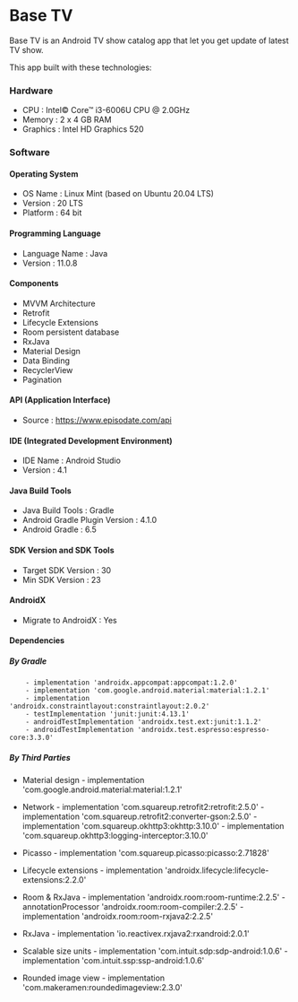 # Base TV
Base TV is an Android TV show catalog app that let you get update of latest TV show.

This app built with these technologies:
### Hardware
- CPU : Intel© Core™ i3-6006U CPU @ 2.0GHz
- Memory : 2 x 4 GB RAM
- Graphics : Intel HD Graphics 520

### Software
#### Operating System
- OS Name : Linux Mint (based on Ubuntu 20.04 LTS)
- Version : 20 LTS
- Platform : 64 bit

#### Programming Language
- Language Name : Java
- Version : 11.0.8

#### Components
- MVVM Architecture
- Retrofit
- Lifecycle Extensions
- Room persistent database
- RxJava
- Material Design
- Data Binding
- RecyclerView
- Pagination

#### API (Application Interface)
- Source : https://www.episodate.com/api

#### IDE (Integrated Development Environment)
- IDE Name : Android Studio
- Version : 4.1

#### Java Build Tools
- Java Build Tools : Gradle
- Android Gradle Plugin Version : 4.1.0
- Android Gradle : 6.5

#### SDK Version and SDK Tools
- Target SDK Version : 30
- Min SDK Version : 23

#### AndroidX
- Migrate to AndroidX : Yes

#### Dependencies
##### By Gradle
        - implementation 'androidx.appcompat:appcompat:1.2.0'
        - implementation 'com.google.android.material:material:1.2.1'
        - implementation 'androidx.constraintlayout:constraintlayout:2.0.2'
        - testImplementation 'junit:junit:4.13.1'
        - androidTestImplementation 'androidx.test.ext:junit:1.1.2'
        - androidTestImplementation 'androidx.test.espresso:espresso-core:3.3.0'

##### By Third Parties
- Material design
        - implementation 'com.google.android.material:material:1.2.1'

- Network
        - implementation 'com.squareup.retrofit2:retrofit:2.5.0'
        - implementation 'com.squareup.retrofit2:converter-gson:2.5.0'
        - implementation 'com.squareup.okhttp3:okhttp:3.10.0'
        - implementation 'com.squareup.okhttp3:logging-interceptor:3.10.0'

- Picasso
        - implementation 'com.squareup.picasso:picasso:2.71828'

- Lifecycle extensions
        - implementation 'androidx.lifecycle:lifecycle-extensions:2.2.0'

- Room & RxJava
        - implementation 'androidx.room:room-runtime:2.2.5'
        - annotationProcessor 'androidx.room:room-compiler:2.2.5'
        - implementation 'androidx.room:room-rxjava2:2.2.5'

- RxJava
        - implementation 'io.reactivex.rxjava2:rxandroid:2.0.1'

- Scalable size units
        - implementation 'com.intuit.sdp:sdp-android:1.0.6'
        - implementation 'com.intuit.ssp:ssp-android:1.0.6'

- Rounded image view
        - implementation 'com.makeramen:roundedimageview:2.3.0'
